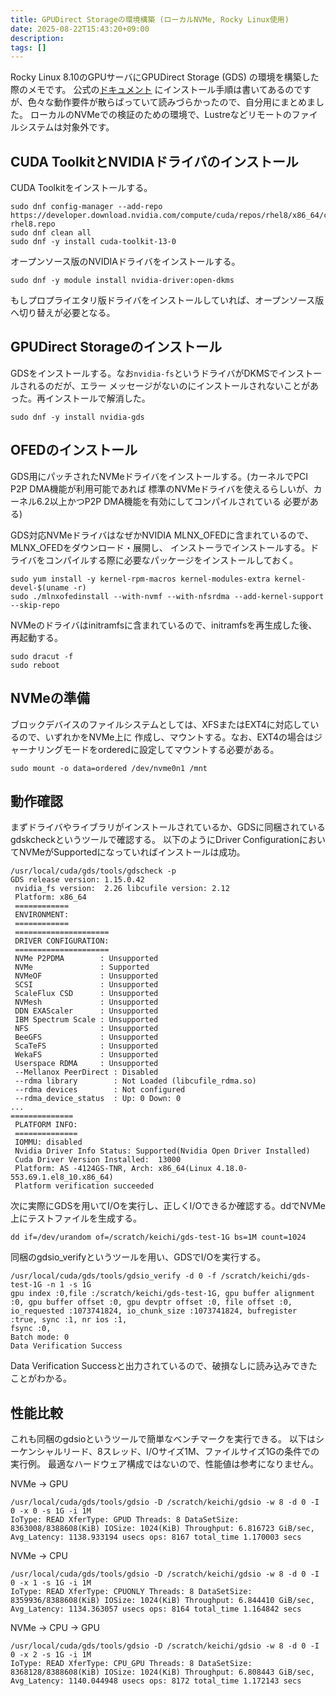```yaml
---
title: GPUDirect Storageの環境構築 (ローカルNVMe, Rocky Linux使用)
date: 2025-08-22T15:43:20+09:00
description:
tags: []
---
```


Rocky Linux 8.10のGPUサーバにGPUDirect Storage (GDS) の環境を構築した際のメモです。
公式の[ドキュメント](https://docs.nvidia.com/gpudirect-storage/troubleshooting-guide/index.html)
にインストール手順は書いてあるのですが、色々な動作要件が散らばっていて読みづらかったので、自分用にまとめました。
ローカルのNVMeでの検証のための環境で、Lustreなどリモートのファイルシステムは対象外です。

## CUDA ToolkitとNVIDIAドライバのインストール

CUDA Toolkitをインストールする。

```
sudo dnf config-manager --add-repo https://developer.download.nvidia.com/compute/cuda/repos/rhel8/x86_64/cuda-rhel8.repo
sudo dnf clean all
sudo dnf -y install cuda-toolkit-13-0
```

オープンソース版のNVIDIAドライバをインストールする。

```
sudo dnf -y module install nvidia-driver:open-dkms
```

もしプロプライエタリ版ドライバをインストールしていれば、オープンソース版へ切り替えが必要となる。

## GPUDirect Storageのインストール

GDSをインストールする。なお`nvidia-fs`というドライバがDKMSでインストールされるのだが、エラー
メッセージがないのにインストールされないことがあった。再インストールで解消した。

```
sudo dnf -y install nvidia-gds
```

## OFEDのインストール

GDS用にパッチされたNVMeドライバをインストールする。(カーネルでPCI P2P DMA機能が利用可能であれば
標準のNVMeドライバを使えるらしいが、カーネル6.2以上かつP2P DMA機能を有効にしてコンパイルされている
必要がある)

GDS対応NVMeドライバはなぜかNVIDIA MLNX_OFEDに含まれているので、MLNX_OFEDをダウンロード・展開し、
インストーラでインストールする。ドライバをコンパイルする際に必要なパッケージをインストールしておく。

```
sudo yum install -y kernel-rpm-macros kernel-modules-extra kernel-devel-$(uname -r)
sudo ./mlnxofedinstall --with-nvmf --with-nfsrdma --add-kernel-support --skip-repo
```

NVMeのドライバはinitramfsに含まれているので、initramfsを再生成した後、再起動する。

```
sudo dracut -f
sudo reboot
```

## NVMeの準備

ブロックデバイスのファイルシステムとしては、XFSまたはEXT4に対応しているので、いずれかをNVMe上に
作成し、マウントする。なお、EXT4の場合はジャーナリングモードをorderedに設定してマウントする必要がある。

```
sudo mount -o data=ordered /dev/nvme0n1 /mnt
```

## 動作確認

まずドライバやライブラリがインストールされているか、GDSに同梱されているgdskcheckというツールで確認する。
以下のようにDriver ConfigurationにおいてNVMeがSupportedになっていればインストールは成功。

```
/usr/local/cuda/gds/tools/gdscheck -p
GDS release version: 1.15.0.42
 nvidia_fs version:  2.26 libcufile version: 2.12
 Platform: x86_64
 ============
 ENVIRONMENT:
 ============
 =====================
 DRIVER CONFIGURATION:
 =====================
 NVMe P2PDMA        : Unsupported
 NVMe               : Supported
 NVMeOF             : Unsupported
 SCSI               : Unsupported
 ScaleFlux CSD      : Unsupported
 NVMesh             : Unsupported
 DDN EXAScaler      : Unsupported
 IBM Spectrum Scale : Unsupported
 NFS                : Unsupported
 BeeGFS             : Unsupported
 ScaTeFS            : Unsupported
 WekaFS             : Unsupported
 Userspace RDMA     : Unsupported
 --Mellanox PeerDirect : Disabled
 --rdma library        : Not Loaded (libcufile_rdma.so)
 --rdma devices        : Not configured
 --rdma_device_status  : Up: 0 Down: 0
...
==============
 PLATFORM INFO:
 ==============
 IOMMU: disabled
 Nvidia Driver Info Status: Supported(Nvidia Open Driver Installed)
 Cuda Driver Version Installed:  13000
 Platform: AS -4124GS-TNR, Arch: x86_64(Linux 4.18.0-553.69.1.el8_10.x86_64)
 Platform verification succeeded
```

次に実際にGDSを用いてI/Oを実行し、正しくI/Oできるか確認する。ddでNVMe上にテストファイルを生成する。

```
dd if=/dev/urandom of=/scratch/keichi/gds-test-1G bs=1M count=1024
```

同梱のgdsio_verifyというツールを用い、GDSでI/Oを実行する。

```
/usr/local/cuda/gds/tools/gdsio_verify -d 0 -f /scratch/keichi/gds-test-1G -n 1 -s 1G
gpu index :0,file :/scratch/keichi/gds-test-1G, gpu buffer alignment :0, gpu buffer offset :0, gpu devptr offset :0, file offset :0, io_requested :1073741824, io_chunk_size :1073741824, bufregister :true, sync :1, nr ios :1,
fsync :0,
Batch mode: 0
Data Verification Success
```

Data Verification Successと出力されているので、破損なしに読み込みできたことがわかる。

## 性能比較

これも同梱のgdsioというツールで簡単なベンチマークを実行できる。
以下はシーケンシャルリード、8スレッド、I/Oサイズ1M、ファイルサイズ1Gの条件での実行例。
最適なハードウェア構成ではないので、性能値は参考になりません。

NVMe -> GPU

```
/usr/local/cuda/gds/tools/gdsio -D /scratch/keichi/gdsio -w 8 -d 0 -I 0 -x 0 -s 1G -i 1M
IoType: READ XferType: GPUD Threads: 8 DataSetSize: 8363008/8388608(KiB) IOSize: 1024(KiB) Throughput: 6.816723 GiB/sec, Avg_Latency: 1138.933194 usecs ops: 8167 total_time 1.170003 secs
```

NVMe -> CPU

```
/usr/local/cuda/gds/tools/gdsio -D /scratch/keichi/gdsio -w 8 -d 0 -I 0 -x 1 -s 1G -i 1M
IoType: READ XferType: CPUONLY Threads: 8 DataSetSize: 8359936/8388608(KiB) IOSize: 1024(KiB) Throughput: 6.844410 GiB/sec, Avg_Latency: 1134.363057 usecs ops: 8164 total_time 1.164842 secs
```

NVMe -> CPU -> GPU

```
/usr/local/cuda/gds/tools/gdsio -D /scratch/keichi/gdsio -w 8 -d 0 -I 0 -x 2 -s 1G -i 1M
IoType: READ XferType: CPU_GPU Threads: 8 DataSetSize: 8368128/8388608(KiB) IOSize: 1024(KiB) Throughput: 6.808443 GiB/sec, Avg_Latency: 1140.044948 usecs ops: 8172 total_time 1.172143 secs
```
